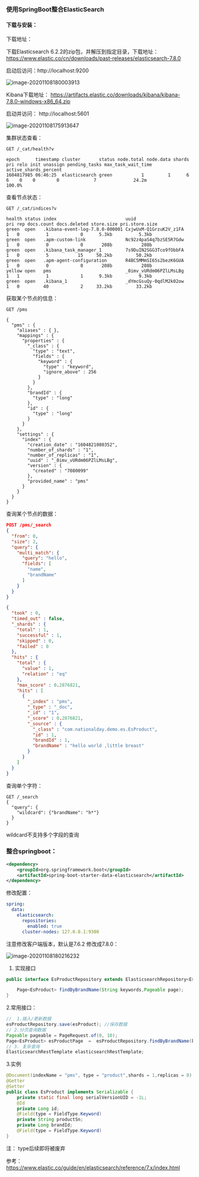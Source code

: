 ### 使用SpringBoot整合ElasticSearch

####  下载与安装：

下载地址：

下载Elasticsearch 6.2.2的zip包，并解压到指定目录，下载地址：https://www.elastic.co/cn/downloads/past-releases/elasticsearch-7.8.0

启动后访问：http://localhost:9200

![image-20201108180003913](https://github.com/rainluacgq/java/blob/master/搜索/elasticsearch/pic/image-20201108180003913.png)

Kibana下载地址： https://artifacts.elastic.co/downloads/kibana/kibana-7.8.0-windows-x86_64.zip

启动并访问： http://localhost:5601

![image-20201108175913647](https://github.com/rainluacgq/java/blob/master/搜索/elasticsearch/pic/image-20201108175913647.png)

集群状态查看：

```
GET /_cat/health?v
```

```
epoch      timestamp cluster       status node.total node.data shards pri relo init unassign pending_tasks max_task_wait_time active_shards_percent
1604817985 06:46:25  elasticsearch green           1         1      6   6    0    0        0             7              24.2m                100.0%
```

查看节点状态：

```
GET /_cat/indices?v
```

```
health status index                          uuid                   pri rep docs.count docs.deleted store.size pri.store.size
green  open   .kibana-event-log-7.8.0-000001 CxjwUxM-Q1GrzuK2V_z1FA   1   0          1            0      5.3kb          5.3kb
green  open   .apm-custom-link               Nc92z4paS4q7bzSE5R7Gdw   1   0          0            0       208b           208b
green  open   .kibana_task_manager_1         7s9DuIN2SGG3Tco9fObbFA   1   0          5           15     50.2kb         50.2kb
green  open   .apm-agent-configuration       R4BC5MMmSI65s2bezK6GUA   1   0          0            0       208b           208b
yellow open   pms                            _0imv_vURdm06PZlLMsLBg   1   1          1            1      9.3kb          9.3kb
green  open   .kibana_1                      _dYmcGsuQy-0qdlM2k02ow   1   0         40            2     33.2kb         33.2kb
```

获取某个节点的信息：

```
GET /pms
```

```
{
  "pms" : {
    "aliases" : { },
    "mappings" : {
      "properties" : {
        "_class" : {
          "type" : "text",
          "fields" : {
            "keyword" : {
              "type" : "keyword",
              "ignore_above" : 256
            }
          }
        },
        "brandId" : {
          "type" : "long"
        },
        "id" : {
          "type" : "long"
        }
      }
    },
    "settings" : {
      "index" : {
        "creation_date" : "1604821080352",
        "number_of_shards" : "1",
        "number_of_replicas" : "1",
        "uuid" : "_0imv_vURdm06PZlLMsLBg",
        "version" : {
          "created" : "7080099"
        },
        "provided_name" : "pms"
      }
    }
  }
}
```

查询某个节点的数据：

```json
POST /pms/_search
{
  "from": 0, 
  "size": 2, 
  "query": {
    "multi_match": {
      "query": "hello",
      "fields": [
        "name",
        "brandName"
      ]
    }
  }
}
```

```json
{
  "took" : 0,
  "timed_out" : false,
  "_shards" : {
    "total" : 1,
    "successful" : 1,
    "skipped" : 0,
    "failed" : 0
  },
  "hits" : {
    "total" : {
      "value" : 1,
      "relation" : "eq"
    },
    "max_score" : 0.2876821,
    "hits" : [
      {
        "_index" : "pms",
        "_type" : "_doc",
        "_id" : "1",
        "_score" : 0.2876821,
        "_source" : {
          "_class" : "com.nationalday.demo.es.EsProduct",
          "id" : 1,
          "brandId" : 1,
          "brandName" : "hello world ,little breast"
        }
      }
    ]
  }
}
```

查询单个字符：

```
GET /_search
{
  "query": {
    "wildcard": {"brandName": "h*"}
  }
}
```

wildcard不支持多个字段的查询

###  整合springboot：

```xml
<dependency>
    <groupId>org.springframework.boot</groupId>
    <artifactId>spring-boot-starter-data-elasticsearch</artifactId>
</dependency>
```

修改配置：

```yml
spring:
  data:
    elasticsearch:
      repositories:
        enabled: true
      cluster-nodes: 127.0.0.1:9300
```

注意修改客户端版本，默认是7.6.2 修改成7.8.0：

![image-20201108180216232](https://github.com/rainluacgq/java/blob/master/搜索/elasticsearch/pic/image-20201108180216232.png)

1. 实现接口

```java
public interface EsProductRepository extends ElasticsearchRepository<EsProduct, Long> {

    Page<EsProduct> findByBrandName(String keywords,Pageable page);
}
```

2.常用接口：

```java
//  1.插入/更新数据
esProductRepository.save(esProduct); //保存数据
// 2.分页查询数据
Pageable pageable = PageRequest.of(0, 10);
Page<EsProduct> esProductPage  =  esProductRepository.findByBrandName(keyword,pageable);
// 3. 复杂查询
ElasticsearchRestTemplate elasticsearchRestTemplate;
```

3.实例

```java
@Document(indexName = "pms", type = "product",shards = 1,replicas = 0)
@Getter
@Setter
public class EsProduct implements Serializable {
    private static final long serialVersionUID = -1L;
    @Id
    private Long id;
    @Field(type = FieldType.Keyword)
    private String productSn;
    private Long brandId;
    @Field(type = FieldType.Keyword)
}
```

注： type后续即将被废弃

参考： https://www.elastic.co/guide/en/elasticsearch/reference/7.x/index.html